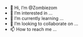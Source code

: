 - 👋 Hi, I’m @Zombiezom
- 👀 I’m interested in ...
- 🌱 I’m currently learning ...
- 💞️ I’m looking to collaborate on ...
- 📫 How to reach me ...

<!---
Zombiezom/Zombiezom is a ✨ special ✨ repository because its `README.md` (this file) appears on your GitHub profile.
You can click the Preview link to take a look at your changes.
--->
